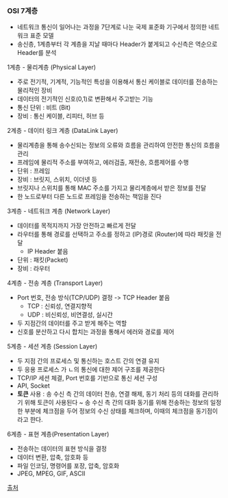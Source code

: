 ### OSI 7계층

  * 네트워크 통신이 일어나는 과정을 7단계로 나눈 국제 표준화 기구에서 정의한 네트워크 표준 모델
  * 송신층, 1계층부터 각 계층을 지날 때마다 Header가 붙게되고 수신측은 역순으로 Header를 분석


1계층 - 물리계층 (Physical Layer)
  * 주로 전기적, 기계적, 기능적인 특성을 이용해서 통신 케이블로 데이터를 전송하는 물리적인 장비
  * 데이터의 전기적인 신호(0,1)로 변환해서 주고받는 기능
  * 통신 단위 : 비트 (Bit)
  * 장비 : 통신 케이블, 리피터, 허브 등

2계층 - 데이터 링크 계층 (DataLink Layer)
  * 물리계층을 통해 송수신되는 정보의 오류와 흐름을 관리하여 안전한 통신의 흐름을 관리
  * 프레임에 물리적 주소를 부여하고, 에러검출, 재전송, 흐름제어를 수행
  * 단위 : 프레임
  * 장비 : 브릿지, 스위치, 이더넷 등
  * 브릿지나 스위치를 통해 MAC 주소를 가지고 물리계층에서 받은 정보를 전달
  * 한 노드로부터 다른 노드로 프레임을 전송하는 책임을 진다

3계층 - 네트워크 계층 (Network Layer)
  * 데이터를 목적지까지 가장 안전하고 빠르게 전달
  * 라우터를 통해 경로를 선택하고 주소를 정하고 (IP)경로 (Router)에 따라 패킷을 전달
    * IP Header 붙음
  * 단위 : 패킷(Packet)
  * 장비 : 라우터

4계층 - 전송 계층 (Transport Layer)
  * Port 번호, 전송 방식(TCP/UDP) 결정 -> TCP Header 붙음
      * TCP : 신뢰성, 연결지향적
      * UDP : 비신뢰성, 비연결성, 실시간
  * 두 지점간의 데이터를 주고 받게 해주는 역할
  * 신호를 분산하고 다시 합치는 과정을 통해서 에러와 경로를 제어

5계층 - 세션 계층 (Session Layer)
  * 두 지점 간의 프로세스 및 통신하는 호스트 간의 연결 유지
  * 두 응용 프로세스 가 ㄴ의 통신에 대한 제어 구조를 제공한다
  * TCP/IP 세션 체결, Port 번호를 기반으로 통신 세션 구성
  * API, Socket
  * <b>토큰</b> 사용 : 송 수신 측 간의 데이터 전송, 연결 해제, 동기 처리 등의 대화를 관리하기 위해 토큰이 사용된다
    ~ 송 수신 측 간의 대화 동기를 위해 전송하는 정보의 일정한 부분에 체크점을 두어 정보의 수신 상태를 체크하며, 이때의 체크점을 동기점이라고 한다.

6계층 - 표현 계층(Presentation Layer)
  * 전송하는 데이터의 표현 방식을 결정
  * 데이터 변환, 압축, 암호화 등
  * 파일 인코딩, 명령어를 포장, 압축, 암호화
  * JPEG, MPEG, GIF, ASCII

[출처](https://blog.naver.com/smileman___/223266276183)
